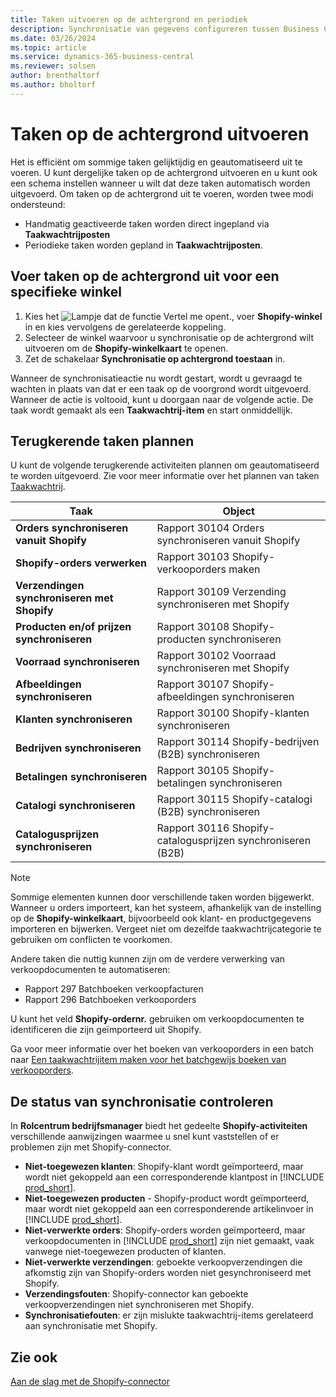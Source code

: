 ```yaml
---
title: Taken uitvoeren op de achtergrond en periodiek
description: Synchronisatie van gegevens configureren tussen Business Central en Shopify op de achtergrond.
ms.date: 03/26/2024
ms.topic: article
ms.service: dynamics-365-business-central
ms.reviewer: solsen
author: brentholtorf
ms.author: bholtorf
---
```


# Taken op de achtergrond uitvoeren

Het is efficiënt om sommige taken gelijktijdig en geautomatiseerd uit te voeren. U kunt dergelijke taken op de achtergrond uitvoeren en u kunt ook een schema instellen wanneer u wilt dat deze taken automatisch worden uitgevoerd. Om taken op de achtergrond uit te voeren, worden twee modi ondersteund:

- Handmatig geactiveerde taken worden direct ingepland via **Taakwachtrijposten**
- Periodieke taken worden gepland in **Taakwachtrijposten**.

## Voer taken op de achtergrond uit voor een specifieke winkel

1. Kies het ![Lampje dat de functie Vertel me opent.](../media/ui-search/search_small.png "Vertel me wat u wilt doen"), voer **Shopify-winkel** in en kies vervolgens de gerelateerde koppeling.
2. Selecteer de winkel waarvoor u synchronisatie op de achtergrond wilt uitvoeren om de **Shopify-winkelkaart** te openen.
3. Zet de schakelaar **Synchronisatie op achtergrond toestaan** in.

Wanneer de synchronisatieactie nu wordt gestart, wordt u gevraagd te wachten in plaats van dat er een taak op de voorgrond wordt uitgevoerd. Wanneer de actie is voltooid, kunt u doorgaan naar de volgende actie. De taak wordt gemaakt als een **Taakwachtrij-item** en start onmiddellijk.

## Terugkerende taken plannen

U kunt de volgende terugkerende activiteiten plannen om geautomatiseerd te worden uitgevoerd. Zie voor meer informatie over het plannen van taken [Taakwachtrij](../admin-job-queues-schedule-tasks.md).

|Taak|Object|
|------|------------|
|**Orders synchroniseren vanuit Shopify**|Rapport 30104 Orders synchroniseren vanuit Shopify|
|**Shopify-orders verwerken**|Rapport 30103 Shopify-verkooporders maken|
|**Verzendingen synchroniseren met Shopify**|Rapport 30109 Verzending synchroniseren met Shopify|
|**Producten en/of prijzen synchroniseren**|Rapport 30108 Shopify-producten synchroniseren|
|**Voorraad synchroniseren**|Rapport 30102 Voorraad synchroniseren met Shopify|
|**Afbeeldingen synchroniseren**|Rapport 30107 Shopify-afbeeldingen synchroniseren|
|**Klanten synchroniseren**|Rapport 30100 Shopify-klanten synchroniseren|
|**Bedrijven synchroniseren**|Rapport 30114 Shopify-bedrijven (B2B) synchroniseren|
|**Betalingen synchroniseren**|Rapport 30105 Shopify-betalingen synchroniseren|
|**Catalogi synchroniseren**|Rapport 30115 Shopify-catalogi (B2B) synchroniseren|
|**Catalogusprijzen synchroniseren**|Rapport 30116 Shopify-catalogusprijzen synchroniseren (B2B)|

> [!NOTE]
> Sommige elementen kunnen door verschillende taken worden bijgewerkt. Wanneer u orders importeert, kan het systeem, afhankelijk van de instelling op de **Shopify-winkelkaart**, bijvoorbeeld ook klant- en productgegevens importeren en bijwerken. Vergeet niet om dezelfde taakwachtrijcategorie te gebruiken om conflicten te voorkomen.

Andere taken die nuttig kunnen zijn om de verdere verwerking van verkoopdocumenten te automatiseren:

- Rapport 297 Batchboeken verkoopfacturen
- Rapport 296 Batchboeken verkooporders

U kunt het veld **Shopify-ordernr.** gebruiken om verkoopdocumenten te identificeren die zijn geïmporteerd uit Shopify.

Ga voor meer informatie over het boeken van verkooporders in een batch naar [Een taakwachtrijitem maken voor het batchgewijs boeken van verkooporders](../ui-batch-posting.md#to-create-a-job-queue-entry-for-batch-posting-of-sales-orders).

## De status van synchronisatie controleren

In **Rolcentrum bedrijfsmanager** biedt het gedeelte **Shopify-activiteiten** verschillende aanwijzingen waarmee u snel kunt vaststellen of er problemen zijn met Shopify-connector.

- **Niet-toegewezen klanten**: Shopify-klant wordt geïmporteerd, maar wordt niet gekoppeld aan een corresponderende klantpost in [!INCLUDE [prod_short](../includes/prod_short.md)].
- **Niet-toegewezen producten** - Shopify-product wordt geïmporteerd, maar wordt niet gekoppeld aan een corresponderende artikelinvoer in [!INCLUDE [prod_short](../includes/prod_short.md)].
- **Niet-verwerkte orders**: Shopify-orders worden geïmporteerd, maar verkoopdocumenten in [!INCLUDE [prod_short](../includes/prod_short.md)] zijn niet gemaakt, vaak vanwege niet-toegewezen producten of klanten.
- **Niet-verwerkte verzendingen**: geboekte verkoopverzendingen die afkomstig zijn van Shopify-orders worden niet gesynchroniseerd met Shopify.
- **Verzendingsfouten**: Shopify-connector kan geboekte verkoopverzendingen niet synchroniseren met Shopify.
- **Synchronisatiefouten**: er zijn mislukte taakwachtrij-items gerelateerd aan synchronisatie met Shopify.

## Zie ook

[Aan de slag met de Shopify-connector](get-started.md)  
